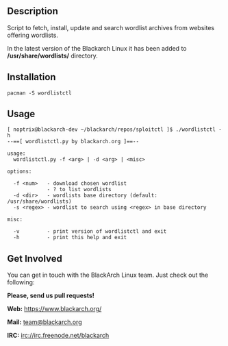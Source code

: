 ## Description

Script to fetch, install, update and search wordlist archives from websites
offering wordlists.

In the latest version of the Blackarch Linux it has been added to
**/usr/share/wordlists/** directory.

## Installation

`pacman -S wordlistctl`

## Usage

```
[ noptrix@blackarch-dev ~/blackarch/repos/sploitctl ]$ ./wordlistctl -h
--==[ wordlistctl.py by blackarch.org ]==--

usage:
  wordlistctl.py -f <arg> | -d <arg> | <misc>

options:

  -f <num>   - download chosen wordlist
             - ? to list wordlists
  -d <dir>   - wordlists base directory (default: /usr/share/wordlists)
  -s <regex> - wordlist to search using <regex> in base directory

misc:

  -v         - print version of wordlistctl and exit
  -h         - print this help and exit

```

## Get Involved

You can get in touch with the BlackArch Linux team. Just check out the following:

**Please, send us pull requests!**

**Web:** https://www.blackarch.org/

**Mail:** team@blackarch.org

**IRC:** [irc://irc.freenode.net/blackarch](irc://irc.freenode.net/blackarch)
